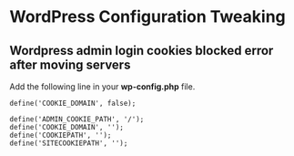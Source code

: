 # WordPress Configuration Tweaking

## Wordpress admin login cookies blocked error after moving servers

Add the following line in your **wp-config.php** file.
```
define('COOKIE_DOMAIN', false);
```

```
define('ADMIN_COOKIE_PATH', '/');
define('COOKIE_DOMAIN', '');
define('COOKIEPATH', '');
define('SITECOOKIEPATH', '');
```
